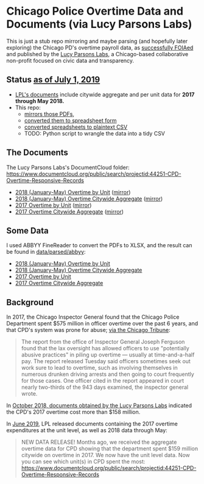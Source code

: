 # Chicago Police Overtime Data and Documents (via Lucy Parsons Labs)

This is just a stub repo mirroring and maybe parsing (and hopefully later exploring) the Chicago PD's overtime payroll data, as [successfully FOIAed](https://twitter.com/lucyparsonslabs/status/1142130197803786241) and published by the [Lucy Parsons Labs](https://www.lucyparsonslabs.com/), a Chicago-based collaborative non-profit focused on civic data and transparency.

## Status **[as of July 1, 2019](https://twitter.com/lucyparsonslabs/status/1142130197803786241)**

- [LPL's documents](https://www.documentcloud.org/public/search/projectid:44251-CPD-Overtime-Responsive-Records) include citywide aggregate and per unit data for **2017 through May 2018.**
- This repo: 
    - [mirrors those PDFs](data/originals), 
    - [converted them to spreadsheet form](data/parsed/abbyy) 
    - [converted spreadsheets to plaintext CSV](data/parsed/abbyy)
    - TODO: Python script to wrangle the data into a tidy CSV

## The Documents

The Lucy Parsons Labs's DocumentCloud folder: 
https://www.documentcloud.org/public/search/projectid:44251-CPD-Overtime-Responsive-Records

- [2018 (January-May) Overtime by Unit](https://www.documentcloud.org/documents/6111024-P463184-Overtime-Citywide-by-Unit-2018.html) ([mirror](data/originals/2018-cpd-overtime-by-unit.pdf))
- [2018 (January-May) Overtime Citywide Aggregate](https://www.documentcloud.org/documents/6164468-Aggregate-Citywide-CPD-Overtime-Data-2018.html) ([mirror](data/originals/2018-cpd-overtime-aggregate.pdf))
- [2017 Overtime by Unit](https://www.documentcloud.org/documents/6111023-P463184-Overtime-Citywide-by-Unit-2017.html) ([mirror](data/originals/2017-cpd-overtime-by-unit.pdf))
- [2017 Overtime Citywide Aggregate](https://www.documentcloud.org/documents/6164469-Aggregate-Citywide-CPD-Overtime-Data-2017.html) ([mirror](data/originals/2017-cpd-overtime-aggregate.pdf))

## Some Data

I used ABBYY FineReader to convert the PDFs to XLSX, and the result can be found in [data/parsed/abbyy](data/parsed/abbyy):

- [2018 (January-May) Overtime by Unit](data/parsed/abbyy/2018-05-cpd-overtime-by-unit.xlsx)
- [2018 (January-May) Overtime Citywide Aggregate](data/parsed/abbyy/2018-05-cpd-overtime-aggregate.xlsx)
- [2017 Overtime by Unit](data/parsed/abbyy/2017-cpd-overtime-by-unit.xlsx)
- [2017 Overtime Citywide Aggregate](data/parsed/abbyy/2017-cpd-overtime-aggregate.xlsx)


## Background

In 2017, the Chicago Inspector General found that the Chicago Police Department spent $575 million in officer overtime over the past 6 years, and that CPD's system was prone for abuse; [via the Chicago Tribune](https://www.chicagotribune.com/news/breaking/ct-met-chicago-police-overtime-ig-report-20171004-story.html):

> The report from the office of Inspector General Joseph Ferguson found that the lax oversight has allowed officers to use "potentially abusive practices" in piling up overtime — usually at time-and-a-half pay. The report released Tuesday said officers sometimes seek out work sure to lead to overtime, such as involving themselves in numerous drunken driving arrests and then going to court frequently for those cases. One officer cited in the report appeared in court nearly two-thirds of the 943 days examined, the inspector general wrote.


In [October 2018, documents obtained by the Lucy Parsons Labs](https://twitter.com/lucyparsonslabs/status/1051918099031740416) indicated the CPD's 2017 overtime cost more than $158 million.

In [June 2019](https://twitter.com/lucyparsonslabs/status/1142130197803786241), LPL released documents containing the 2017 overtime expenditures at the unit level, as well as 2018 data through May:

> NEW DATA RELEASE! Months ago, we received the aggregate overtime data for CPD showing that the department spent $159 million citywide on overtime in 2017. We now have the unit level data. Now you can see which unit(s) in CPD spent the most: https://www.documentcloud.org/public/search/projectid:44251-CPD-Overtime-Responsive-Records

<a href="https://twitter.com/lucyparsonslabs/status/1142130197803786241">
    <img src="https://i.imgur.com/5RSGufl.png" alt="">
</a>


